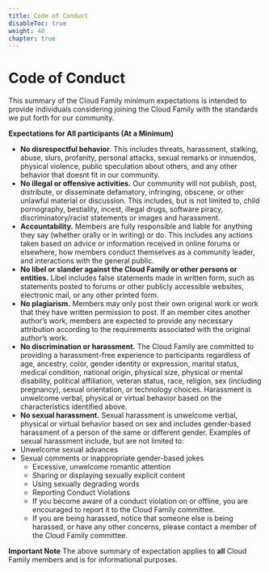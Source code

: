 ```yaml
---
title: Code of Conduct
disableToc: true
weight: 40
chapter: true
---
```


# **Code of Conduct**

This summary of the Cloud Family minimum expectations is intended to provide individuals considering joining the Cloud Family with the standards we put forth for our community.

**Expectations for All participants (At a Minimum)**

+ **No disrespectful behavior**. This includes threats, harassment, stalking, abuse, slurs, profanity, personal attacks, sexual remarks or innuendos, physical violence, public speculation about others, and any other behavior that doesnt fit in our community.
+ **No illegal or offensive activities.** Our community will not publish, post, distribute, or disseminate defamatory, infringing, obscene, or other unlawful material or discussion. This includes, but is not limited to, child pornography, bestiality, incest, illegal drugs, software piracy, discriminatory/racist statements or images and harassment.
+ **Accountability.** Members are fully responsible and liable for anything they say (whether orally or in writing) or do. This includes any actions taken based on advice or information received in online forums or elsewhere, how members conduct themselves as a community leader, and interactions with the general public.
+ **No libel or slander against the Cloud Family or other persons or entities.** Libel includes false statements made in written form, such as statements posted to forums or other publicly accessible websites, electronic mail, or any other printed form.
+ **No plagiarism.** Members may only post their own original work or work that they have written permission to post. If an member cites another author’s work, members are expected to provide any necessary attribution according to the requirements associated with the original author’s work.
+ **No discrimination or harassment.** The Cloud Family are committed to providing a harassment-free experience to participants regardless of age, ancestry, color, gender identity or expression, marital status, medical condition, national origin, physical size, physical or mental disability, political affiliation, veteran status, race, religion, sex (including pregnancy), sexual orientation, or technology choices. Harassment is unwelcome verbal, physical or virtual behavior based on the characteristics identified above.
+ **No sexual harassment.** Sexual harassment is unwelcome verbal, physical or virtual behavior based on sex and includes gender-based harassment of a person of the same or different gender. Examples of sexual harassment include, but are not limited to:
+ Unwelcome sexual advances
+ Sexual comments or inappropriate gender-based jokes
  - Excessive, unwelcome romantic attention
  - Sharing or displaying sexually explicit content
  - Using sexually degrading words
  - Reporting Conduct Violations
  - If you become aware of a conduct violation on or offline, you are encouraged to report it to the Cloud Family committee.
  - If you are being harassed, notice that someone else is being harassed, or have any other concerns, please contact a member of the Cloud Family committee.


**Important Note**
The above summary of expectation applies to **all** Cloud Family members and is for informational purposes.
